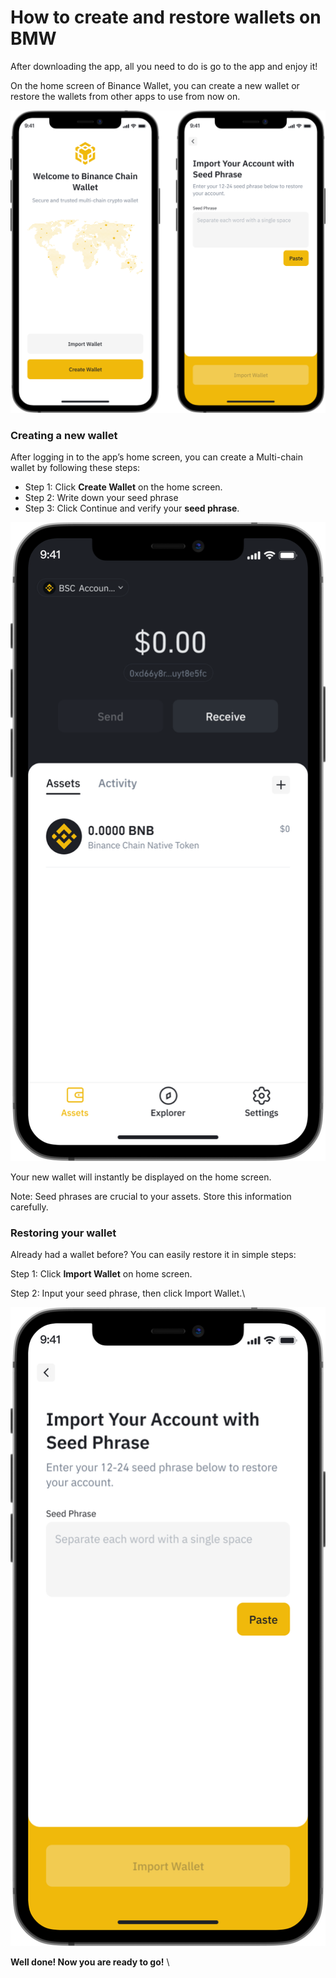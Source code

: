 # How to create and restore wallets on BMW

After downloading the app, all you need to do is go to the app and enjoy it!

On the home screen of Binance Wallet, you can create a new wallet or restore the wallets from other apps to use from now on.

![](../../../.gitbook/assets/1.png)



### **Creating a new wallet**

After logging in to the app’s home screen, you can create a Multi-chain wallet by following these steps:

* Step 1: Click **Create Wallet** on the home screen.
* Step 2: Write down your seed phrase
* Step 3: Click Continue and verify your **seed phrase**.

![](../../../.gitbook/assets/2.png)

Your new wallet will instantly be displayed on the home screen.&#x20;

Note: Seed phrases are crucial to your assets. Store this information carefully.

### **Restoring your wallet**

Already had a wallet before? You can easily restore it in simple steps:

Step 1: Click **Import Wallet** on home screen.

Step 2: Input your seed phrase, then click Import Wallet.\


![](../../../.gitbook/assets/3.png)

**Well done! Now you are ready to go!** \
